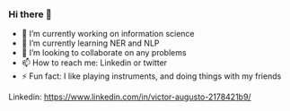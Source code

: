 ### Hi there 👋

- 🔭 I’m currently working on information science
- 🌱 I’m currently learning NER and NLP
- 👯 I’m looking to collaborate on any problems
- 📫 How to reach me: Linkedin or twitter
- ⚡ Fun fact: I like playing instruments, and doing things with my friends

Linkedin: https://www.linkedin.com/in/victor-augusto-2178421b9/

